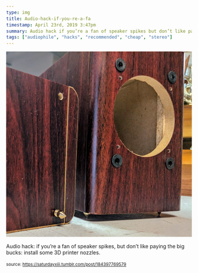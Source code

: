 ```yaml
---
type: img
title: Audio-hack-if-you-re-a-fa
timestamp: April 23rd, 2019 3:47pm
summary: Audio hack if you’re a fan of speaker spikes but don’t like paying the big bucks install some 3D printer nozzlesp 
tags: ["audiophile", "hacks", "recommended", "cheap", "stereo"]
---
```

<img src="../media/184397769579.jpg"/>
                                                                                          
Audio hack: if you’re a fan of speaker spikes, but don’t like paying the big bucks: install some 3D printer nozzles.
 
                                    
                
                
                
                
                                
<small>source: https://saturdayxiii.tumblr.com/post/184397769579</small>